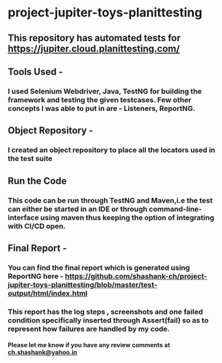 # project-jupiter-toys-planittesting
## This repository has automated tests for https://jupiter.cloud.planittesting.com/ 

## Tools Used - 
### I used Selenium Webdriver, Java, TestNG for building the framework and testing the given testcases. Few other concepts I was able to put in are - Listeners, ReportNG.

## Object Repository - 
### I created an object repository to place all the locators used in the test suite

## Run the Code
### This code can be run through TestNG and Maven,i.e the test can either be started in an IDE or through command-line-interface using maven thus keeping the option of integrating with CI/CD open.

## Final Report - 
### You can find the final report which is generated using ReportNG here - https://github.com/shashank-ch/project-jupiter-toys-planittesting/blob/master/test-output/html/index.html 
### This report has the log steps , screenshots and one failed condition specifically inserted through Assert(fail) so as to represent how failures are handled by my code. 

#### Please let me know if you have any review comments at ch.shashank@yahoo.in 
